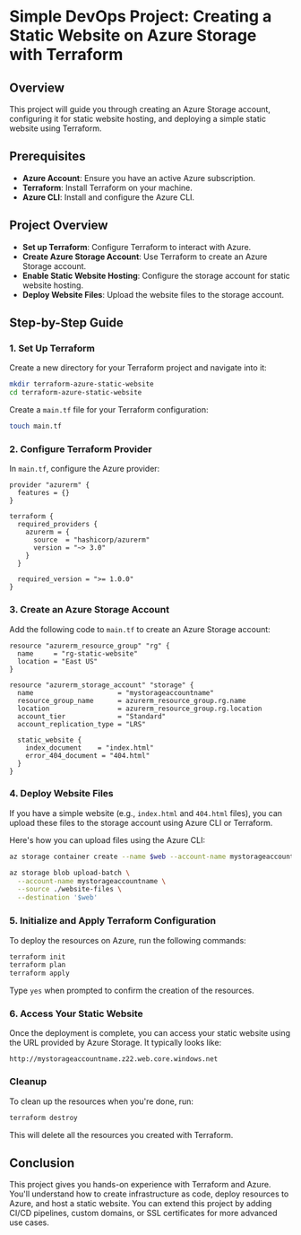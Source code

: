 # Simple DevOps Project: Creating a Static Website on Azure Storage with Terraform

## Overview

This project will guide you through creating an Azure Storage account, configuring it for static website hosting, and deploying a simple static website using Terraform.

## Prerequisites

- **Azure Account**: Ensure you have an active Azure subscription.
- **Terraform**: Install Terraform on your machine.
- **Azure CLI**: Install and configure the Azure CLI.

## Project Overview

- **Set up Terraform**: Configure Terraform to interact with Azure.
- **Create Azure Storage Account**: Use Terraform to create an Azure Storage account.
- **Enable Static Website Hosting**: Configure the storage account for static website hosting.
- **Deploy Website Files**: Upload the website files to the storage account.

## Step-by-Step Guide

### 1. Set Up Terraform

Create a new directory for your Terraform project and navigate into it:

```bash
mkdir terraform-azure-static-website
cd terraform-azure-static-website
```

Create a `main.tf` file for your Terraform configuration:

```bash
touch main.tf
```

### 2. Configure Terraform Provider

In `main.tf`, configure the Azure provider:

```hcl
provider "azurerm" {
  features = {}
}

terraform {
  required_providers {
    azurerm = {
      source  = "hashicorp/azurerm"
      version = "~> 3.0"
    }
  }

  required_version = ">= 1.0.0"
}
```

### 3. Create an Azure Storage Account

Add the following code to `main.tf` to create an Azure Storage account:

```hcl
resource "azurerm_resource_group" "rg" {
  name     = "rg-static-website"
  location = "East US"
}

resource "azurerm_storage_account" "storage" {
  name                     = "mystorageaccountname"
  resource_group_name      = azurerm_resource_group.rg.name
  location                 = azurerm_resource_group.rg.location
  account_tier             = "Standard"
  account_replication_type = "LRS"

  static_website {
    index_document    = "index.html"
    error_404_document = "404.html"
  }
}
```

### 4. Deploy Website Files

If you have a simple website (e.g., `index.html` and `404.html` files), you can upload these files to the storage account using Azure CLI or Terraform.

Here's how you can upload files using the Azure CLI:

```bash
az storage container create --name $web --account-name mystorageaccountname
```

```bash
az storage blob upload-batch \
  --account-name mystorageaccountname \
  --source ./website-files \
  --destination '$web'
```

### 5. Initialize and Apply Terraform Configuration

To deploy the resources on Azure, run the following commands:

```bash
terraform init
terraform plan
terraform apply
```

Type `yes` when prompted to confirm the creation of the resources.

### 6. Access Your Static Website

Once the deployment is complete, you can access your static website using the URL provided by Azure Storage. It typically looks like:

```http
http://mystorageaccountname.z22.web.core.windows.net
```

### Cleanup

To clean up the resources when you're done, run:

```bash
terraform destroy
```

This will delete all the resources you created with Terraform.

## Conclusion

This project gives you hands-on experience with Terraform and Azure. You'll understand how to create infrastructure as code, deploy resources to Azure, and host a static website. You can extend this project by adding CI/CD pipelines, custom domains, or SSL certificates for more advanced use cases.

